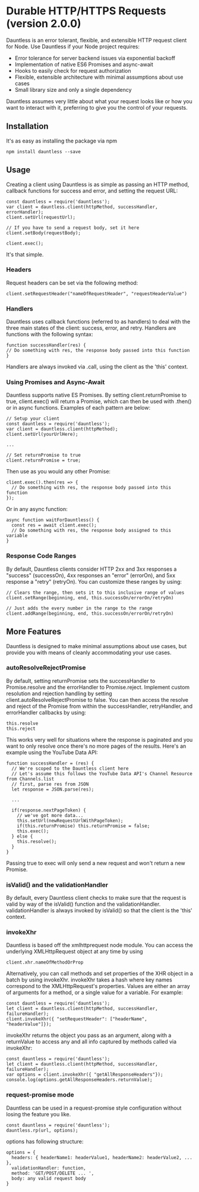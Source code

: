 # Durable HTTP/HTTPS Requests (version 2.0.0)

Dauntless is an error tolerant, flexible, and extensible HTTP request client for Node. Use Dauntless if your Node project requires:

* Error tolerance for server backend issues via exponential backoff
* Implementation of native ES6 Promises and async-await
* Hooks to easily check for request authorization
* Flexible, extensible architecture with minimal assumptions about use cases
* Small library size and only a single dependency

Dauntless assumes very little about what your request looks like or how you want to interact with it, preferring to give you the control of your requests.

## Installation

It's as easy as installing the package via npm

```
npm install dauntless --save
```

## Usage

Creating a client using Dauntless is as simple as passing an HTTP method, callback functions for success and error, and setting the request URL:

```
const dauntless = require('dauntless');
var client = dauntless.client(httpMethod, successHandler, errorHandler);
client.setUrl(requestUrl);

// If you have to send a request body, set it here
client.setBody(requestBody); 

client.exec();
```
It's that simple.

### Headers

Request headers can be set via the following method:

```
client.setRequestHeader("nameOfRequestHeader", "requestHeaderValue")
```

### Handlers

Dauntless uses callback functions (referred to as handlers) to deal with the three main states of the client: success, error, and retry. Handlers are functions with the following syntax:

```
function successHandler(res) {
// Do something with res, the response body passed into this function
}
```

Handlers are always invoked via .call, using the client as the 'this' context. 

### Using Promises and Async-Await

Dauntless supports native ES Promises. By setting client.returnPromise to true, client.exec() will return a Promise, which can then be used with .then() or in async functions. Examples of each pattern are below:

```
// Setup your client
const dauntless = require('dauntless');
var client = dauntless.client(httpMethod);
client.setUrl(yourUrlHere);

...

// Set returnPromise to true
client.returnPromise = true;
```
Then use as you would any other Promise:

```
client.exec().then(res => {
  // Do something with res, the response body passed into this function
});
```

Or in any async function:

```
async function waitForDauntless() {
  const res = await client.exec();
  // Do something with res, the response body assigned to this variable
}
```

### Response Code Ranges

By default, Dauntless clients consider HTTP 2xx and 3xx responses a "success" (successOn), 4xx responses an "error" (errorOn), and 5xx response a "retry" (retryOn). You can customize these ranges by using:

```
// Clears the range, then sets it to this inclusive range of values
client.setRange(beginning, end, this.successOn/errorOn/retryOn)

// Just adds the every number in the range to the range
client.addRange(beginning, end, this.successOn/errorOn/retryOn)
```

## More Features

Dauntless is designed to make minimal assumptions about use cases, but provide you with means of cleanly accommodating your use cases.

### autoResolveRejectPromise

By default, setting returnPromise sets the successHandler to Promise.resolve and the errorHandler to Promise.reject. Implement custom resolution and rejection handling by setting client.autoResolveRejectPromise to false. You can then access the resolve and reject of the Promise from within the successHandler, retryHandler, and errorHandler callbacks by using:

```
this.resolve
this.reject
```

This works very well for situations where the response is paginated and you want to only resolve once there's no more pages of the results. Here's an example using the YouTube Data API:

```
function successHandler = (res) {
  // We're scoped to the Dauntless client here
  // Let's assume this follows the YouTube Data API's Channel Resource from Channels.list
  // first, parse res from JSON
  let response = JSON.parse(res);

  ...

  if(response.nextPageToken) {
    // we've got more data...
    this.setUrl(newRequestUrlWithPageToken);
    if(this.returnPromise) this.returnPromise = false;
    this.exec();
  } else {
    this.resolve();
  }
}
```

Passing true to exec will only send a new request and won't return a new Promise.

### isValid() and the validationHandler

By default, every Dauntless client checks to make sure that the request is valid by way of the isValid() function and the validationHandler. validationHandler is always invoked by isValid() so that the client is the 'this' context. 

### invokeXhr

Dauntless is based off the xmlhttprequest node module. You can access the underlying XMLHttpRequest object at any time by using

```
client.xhr.nameOfMethodOrProp
```

Alternatively, you can call methods and set properties of the XHR object in a batch by using invokeXhr. invokeXhr takes a hash where key names correspond to the XMLHttpRequest's properties. Values are either an array of arguments for a method, or a single value for a variable. For example:

```
const dauntless = require('dauntless');
let client = dauntless.client(httpMethod, successHandler, failureHandler);
client.invokeXhr({ "setRequestHeader": ["headerName", "headerValue"]});
```

invokeXhr returns the object you pass as an argument, along with a returnValue to access any and all info captured by methods called via invokeXhr:

```
const dauntless = require('dauntless');
let client = dauntless.client(httpMethod, successHandler, failureHandler);
var options = client.invokeXhr({ "getAllResponseHeaders"});
console.log(options.getAllResponseHeaders.returnValue);
```

### request-promise mode

Dauntless can be used in a request-promise style configuration without losing the feature you like.

```
const dauntless = require('dauntless');
dauntless.rp(url, options);
```

options has following structure:

```
options = {
  headers: { headerName1: headerValue1, headerName2: headerValue2, ... },
  validationHandler: function,
  method: 'GET/POST/DELETE ... ',
  body: any valid request body
}